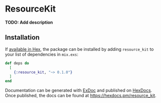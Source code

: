 # ResourceKit

**TODO: Add description**

## Installation

If [available in Hex](https://hex.pm/docs/publish), the package can be installed
by adding `resource_kit` to your list of dependencies in `mix.exs`:

```elixir
def deps do
  [
    {:resource_kit, "~> 0.1.0"}
  ]
end
```

Documentation can be generated with [ExDoc](https://github.com/elixir-lang/ex_doc)
and published on [HexDocs](https://hexdocs.pm). Once published, the docs can
be found at <https://hexdocs.pm/resource_kit>.

